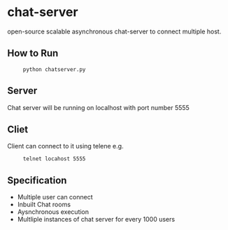 chat-server
===========

open-source scalable asynchronous chat-server to connect multiple host.

How to Run
----------
``` bash:
     python chatserver.py
```

Server
------
Chat server will be running on localhost with port number 5555

Cliet
------
Client can connect to it using telene e.g.
``` bash:
     telnet locahost 5555
```
Specification
-------------
* Multiple user can connect
* Inbuilt Chat rooms
* Aysnchronous execution
* Multliple instances of chat server for every 1000 users
